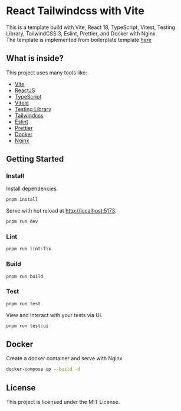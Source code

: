 # React Tailwindcss with Vite

This is a template build with Vite, React 18, TypeScript, Vitest, Testing Library, TailwindCSS 3, Eslint, Prettier, and Docker with Nginx.  
The template is implemented from boilerplate template [here](https://github.com/joaopaulomoraes/reactjs-vite-tailwindcss-boilerplate)

## What is inside?

This project uses many tools like:

- [Vite](https://vitejs.dev)
- [ReactJS](https://reactjs.org)
- [TypeScript](https://www.typescriptlang.org)
- [Vitest](https://vitest.dev)
- [Testing Library](https://testing-library.com)
- [Tailwindcss](https://tailwindcss.com)
- [Eslint](https://eslint.org)
- [Prettier](https://prettier.io)
- [Docker](https://www.docker.com/)
- [Nginx](https://nginx.org)

## Getting Started

### Install

Install dependencies.

```bash
pnpm install
```

Serve with hot reload at <http://localhost:5173>.

```bash
pnpm run dev
```

### Lint

```bash
pnpm run lint:fix
```

### Build

```bash
pnpm run build
```

### Test

```bash
pnpm run test
```

View and interact with your tests via UI.

```bash
pnpm run test:ui
```

## Docker

Create a docker container and serve with Nginx
```bash
docker-compose up --build -d
```

## License

This project is licensed under the MIT License.
